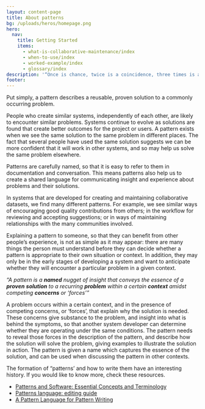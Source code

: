 ```yaml
---
layout: content-page
title: About patterns
bg: /uploads/heros/homepage.png
hero:
  nav:
    title: Getting Started
    items:
      - what-is-collaborative-maintenance/index
      - when-to-use/index
      - worked-example/index      
      - glossary/index
description: '“Once is chance, twice is a coincidence, three times is a pattern”'
footer:
---
```


Put simply, a pattern describes a reusable, proven solution to a commonly occurring problem.

People who create similar systems, independently of each other, are likely to encounter similar problems. Systems continue to evolve as solutions are found that create better outcomes for the project or users. A pattern exists when we see the same solution to the same problem in different places. The fact that several people have used the same solution suggests we can be more confident that it will work in other systems, and so may help us solve the same problem elsewhere.

Patterns are carefully named, so that it is easy to refer to them in documentation and conversation. This means patterns also help us to create a shared language for communicating insight and experience about problems and their solutions.

In systems that are developed for creating and maintaining collaborative datasets, we find many different patterns. For example, we see similar ways of encouraging good quality contributions from others; in the workflow for reviewing and accepting suggestions; or in ways of maintaining relationships with the many communities involved.

Explaining a pattern to someone, so that they can benefit from other people’s experience, is not as simple as it may appear: there are many things the person must understand before they can decide whether a pattern is appropriate to their own situation or context. In addition, they may only be in the early stages of developing a system and want to anticipate whether they will encounter a particular problem in a given context.

_“A pattern is a **named** nugget of insight that conveys the essence of a **proven** **solution** to a recurring **problem** within a certain **context** amidst competing **concerns** or ‘forces’”_

A problem occurs within a certain context, and in the presence of competing concerns, or ‘forces’, that explain why the solution is needed. These concerns give substance to the problem, and insight into what is behind the symptoms, so that another system developer can determine whether they are operating under the same conditions. The pattern needs to reveal those forces in the description of the pattern, and describe how the solution will solve the problem, giving examples to illustrate the solution in action. The pattern is given a name which captures the essence of the solution, and can be used when discussing the pattern in other contexts.

The formation of “patterns’ and how to write them have an interesting history. If you would like to know more, check these resources.



*   [Patterns and Software: Essential Concepts and Terminology](http://www.bradapp.com/docs/patterns-intro.html#PatternDefinition)
*   [Patterns language: editing guide](https://hillside.net/documents/language-of-shepherding.pdf)
*   [A Pattern Language for Pattern Writing](https://hillside.net/index.php/a-pattern-language-for-pattern-writing)
